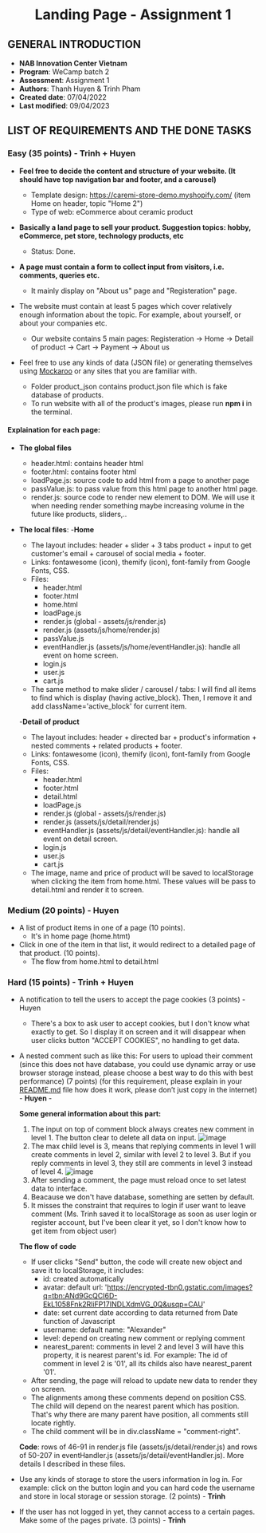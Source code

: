 <h1 align="center"><b>Landing Page - Assignment 1</b></h>

## GENERAL INTRODUCTION

- **NAB Innovation Center Vietnam**
- **Program**: WeCamp batch 2
- **Assessment**: Assignment 1
- **Authors**: Thanh Huyen & Trinh Pham
- **Created  date**: 07/04/2022
- **Last modified**: 09/04/2023


<!-- ABOUT THE PROJECT -->

## LIST OF REQUIREMENTS AND THE DONE TASKS
### Easy (35 points) - **Trinh + Huyen**
- **Feel free to decide the content and structure of your website. (It should have top navigation bar and footer, and a carousel)**
  - Template design: https://caremi-store-demo.myshopify.com/ (item Home on header, topic "Home 2") 
  - Type of web: eCommerce about ceramic product

- **Basically a land page to sell your product. Suggestion topics: hobby, eCommerce, pet store, technology products, etc**
  - Status: Done.
  
- **A page must contain a form to collect input from visitors, i.e. comments, queries etc.**
  - It mainly display on "About us" page and "Registeration" page.
  
- The website must contain at least 5 pages which cover relatively enough information about the topic. For example, about yourself, or about your companies etc.
  - Our website contains 5 main pages: Registeration -> Home -> Detail of product -> Cart -> Payment -> About us
  
- Feel free to use any kinds of data (JSON file) or generating themselves using [Mockaroo](https://www.mockaroo.com/) or any sites that you are familiar with.  
  - Folder product_json contains product.json file which is fake database of products.
  - To run website with all of the product's images, please run **npm i** in the terminal.
  
#### Explaination for each page:
- **The global files**
  - header.html: contains header html
  - footer.html: contains footer html
  - loadPage.js: source code to add html from a page to another page
  - passValue.js: to pass value from this html page to another html page.
  - render.js: source code to render new element to DOM. We will use it when needing render something maybe increasing volume in the future like products, sliders,..
  
  
- **The local files**:
  -**Home**
  - The layout includes: header + slider + 3 tabs product + input to get customer's email + carousel of social media + footer.
  - Links: fontawesome (icon), themify (icon), font-family from Google Fonts, CSS.
  - Files: 
    - header.html
    - footer.html
    - home.html
    - loadPage.js
    - render.js (global - assets/js/render.js)
    - render.js (assets/js/home/render.js)
    - passValue.js
    - eventHandler.js (assets/js/home/eventHandler.js): handle all event on home screen.
    - login.js
    - user.js
    - cart.js
  - The same method to make slider / carousel / tabs: I will find all items to find which is display (having active_block). Then, I remove it and add className='active_block' for current item.
  
  -**Detail of product**
  - The layout includes: header + directed bar + product's information + nested comments + related products + footer.
  - Links: fontawesome (icon), themify (icon), font-family from Google Fonts, CSS.
  - Files: 
    - header.html
    - footer.html
    - detail.html
    - loadPage.js
    - render.js (global - assets/js/render.js)
    - render.js (assets/js/detail/render.js)
    - eventHandler.js (assets/js/detail/eventHandler.js): handle all event on detail screen.
    - login.js
    - user.js
    - cart.js
  - The image, name and price of product will be saved to localStorage when clicking the item from home.html. These values will be pass to detail.html and render it to screen.

### Medium (20 points) - **Huyen**
- A list of product items in one of a page (10 points).
  - It's in home page (home.htmt)
- Click in one of the item in that list, it would redirect to a detailed page of that product. (10 points).
  - The flow from home.html to detail.html

### Hard (15 points) - **Trinh + Huyen**
- A notification to tell the users to accept the page cookies (3 points) - Huyen
  - There's a box to ask user to accept cookies, but I don't know what exactly to get. So I display it on screen and it will disappear when user clicks button "ACCEPT COOKIES", no handling to get data.
  
- A nested comment such as like this: For users to upload their comment (since this does not have database, you could use dynamic array or use browser storage instead, please choose a best way to do this with best performance) (7 points) (for this requirement, please explain in your [README.md](http://README.md) file how does it work, please don’t just copy in the internet) - **Huyen** - <br>

  **Some general information about this part:** 
  1. The input on top of comment block always creates new comment in level 1. The button clear to delete all data on input.
  ![image](https://user-images.githubusercontent.com/97439051/230710181-cff35148-68aa-4146-b2d5-c072aef80f38.png)
  2. The max child level is 3, means that replying comments in level 1 will create comments in level 2, similar with level 2 to level 3. But if you reply comments in level 3, they still are comments in level 3 instead of level 4. 
  ![image](https://user-images.githubusercontent.com/97439051/230710378-0f55a086-58f1-4601-8d19-2748c6281576.png)
  3. After sending a comment, the page must reload once to set latest data to interface. 
  4. Beacause we don't have database, something are setten by default.
  5. It misses the constraint that requires to login if user want to leave comment (Ms. Trinh saved it to localStorage as soon as user login or register account, but I've been clear it yet, so I don't know how to get item from object user)
  
  **The flow of code**
    - If user clicks "Send" button, the code will create new object and save it to localStorage, it includes: <br>
      - id: created automatically
      - avatar: default url: 'https://encrypted-tbn0.gstatic.com/images?q=tbn:ANd9GcQCI6D-EkL1058Fnk2RliFP17INDLXdmVG_0Q&usqp=CAU'
      - date: set current date according to data returned from Date function of Javascript
      - username: default name: "Alexander"
      - level: depend on creating new comment or replying comment
      - nearest_parent: comments in level 2 and level 3 will have this property, it is nearest parent's id. For example: The id of comment in level 2 is '01', all its childs also have nearest_parent '01'.
    - After sending, the page will reload to update new data to render they on screen.
    - The alignments among these comments depend on position CSS. The child will depend on the nearest parent which has position. That's why there are many parent have position, all comments still locate rightly. 
    - The child comment will be in div.className = "comment-right".
 
  **Code**: rows of 46-91 in render.js file (assets/js/detail/render.js) and rows of 50-207 in eventHandler.js (assets/js/detail/eventHandler.js). More details I described in these files.
 
- Use any kinds of storage to store the users information in log in. For example: click on the button login and you can hard code the username and store in local storage or session storage. (2 points) - **Trinh**
- If the user has not logged in yet, they cannot access to a certain pages. Make some of the pages private. (3 points) - **Trinh**
